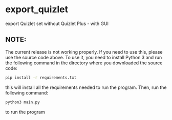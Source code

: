 # export_quizlet
export Quizlet set without Quizlet Plus - with GUI

## NOTE:

The current release is not working properly. If you need to use this, please use the source code above. To use it, you need to install Python 3 and run the following command in the directory where you downloaded the source code:

```bash
pip install -r requirements.txt
```
this will install all the requirements needed to run the program. Then, run the following command:

```bash
python3 main.py
```
to run the program
